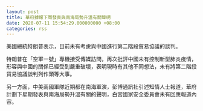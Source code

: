 ```yaml
---
layout: post
title: 華府據報下周發表與南海局勢升溫有關聲明
date: 2020-07-11 15:54:29.000000000 +08:00
categories: rss
---
```


美國總統特朗普表示，目前未有考慮與中國進行第二階段貿易協議的談判。

特朗普在「空軍一號」專機接受傳媒訪問，再次批評中國未有控制新型肺炎疫情，形容與中國的關係已經受到嚴重破壞，表明現時有其他不同想法，未有將第二階段貿易協議談判列作頭等大事。

另一方面，中美兩國軍隊近期都在南海軍演，彭博通訊社引述知情人士報道，華府計劃下星期發表與南海局勢升溫有關的聲明，白宮國家安全委員會未有回應報道內容。
